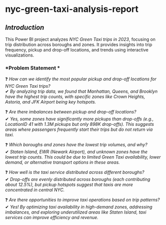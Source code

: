 # nyc-green-taxi-analysis-report

## *Introduction*  
This Power BI project analyzes *NYC Green Taxi trips in 2023*, focusing on trip distribution across boroughs and zones. It provides insights into trip frequency, pickup and drop-off locations, and trends using interactive visualizations.  

### *Problem Statement *  

❓ *How can we identify the most popular pickup and drop-off locations for NYC Green Taxi trips?*  
✔ *By analyzing trip data, we found that Manhattan, Queens, and Brooklyn have the highest trip counts, with specific zones like Crown Heights, Astoria, and JFK Airport being key hotspots.*  

❓ *Are there imbalances between pickup and drop-off locations?*  
✔ *Yes, some zones have significantly more pickups than drop-offs (e.g., LocationID 41 with 1.3M pickups but only 898K drop-offs). This suggests areas where passengers frequently start their trips but do not return via taxi.*  

❓ *Which boroughs and zones have the lowest trip volumes, and why?*  
✔ *Staten Island, EWR (Newark Airport), and unknown zones have the lowest trip counts. This could be due to limited Green Taxi availability, lower demand, or alternative transport options in these areas.*  

❓ *How well is the taxi service distributed across different boroughs?*  
✔ *Drop-offs are evenly distributed across boroughs (each contributing about 12.5%), but pickup hotspots suggest that taxis are more concentrated in central NYC.*  

❓ *Are there opportunities to improve taxi operations based on trip patterns?*  
✔ *Yes! By optimizing taxi availability in high-demand zones, addressing imbalances, and exploring underutilized areas like Staten Island, taxi services can improve efficiency and revenue.* 



